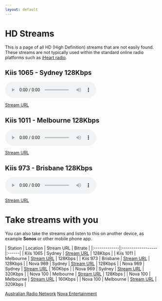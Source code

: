 ```yaml
---
layout: default
---
```


# HD Streams

<!--Simplest syntax-->
This is a page of all HD (High Definition) streams that are not easily found. These streams are not typically used within the standard online radio platforms such as [iHeart radio](https://www.iheart.com/).

## Kiis 1065 - Sydney 128Kbps

<!--Simplest syntax-->
<audio src="https://playerservices.streamtheworld.com/api/livestream-redirect/ARN_KIIS1065_SC" type="audio/mpeg" controls>
  I'm sorry. You're browser doesn't support HTML5 <code>audio</code>.
</audio>

[Stream URL](https://playerservices.streamtheworld.com/api/livestream-redirect/ARN_KIIS1065_SC)

## Kiis 1011 - Melbourne 128Kbps

<!--Simplest syntax-->
<audio src="https://playerservices.streamtheworld.com/api/livestream-redirect/ARN_KIIS1011_SC" type="audio/mpeg" controls>
  I'm sorry. You're browser doesn't support HTML5 <code>audio</code>.
</audio>

[Stream URL](https://playerservices.streamtheworld.com/api/livestream-redirect/ARN_KIIS1011_SC)


## Kiis 973 - Brisbane 128Kbps

<!--Simplest syntax-->
<audio src="https://playerservices.streamtheworld.com/api/livestream-redirect/ARN_973FM_SC" type="audio/mpeg" controls>
  I'm sorry. You're browser doesn't support HTML5 <code>audio</code>.
</audio>

[Stream URL](https://playerservices.streamtheworld.com/api/livestream-redirect/ARN_973FM_SC)



# Take streams with you

You can also take the streams and listen to this on another device, as example **Sonos** or other mobile phone app. 

| Station | Location | Stream URL | Bitrate |
|:-------------|:------------------|:------|
| Kiis 1065 | Sydney | [Stream URL](https://playerservices.streamtheworld.com/api/livestream-redirect/ARN_KIIS1065_SC) | 128Kbps |
| Kiis 1011 | Melbourne   | [Stream URL](https://playerservices.streamtheworld.com/api/livestream-redirect/ARN_KIIS1011_SC) | 128Kbps |
| Kiis 973 | Brisbane | [Stream URL](https://playerservices.streamtheworld.com/api/livestream-redirect/ARN_973FM_SC) | 128Kbps |
| Nova 969 | Sydney | [Stream URL](https://playerservices.streamtheworld.com/api/livestream-redirect/NOVA_969_AAC128_SC) | 128Kbps |
| Nova 969 | Sydney | [Stream URL](https://playerservices.streamtheworld.com/api/livestream-redirect/NOVA_969_AAC160_SC) | 160Kbps |
| Nova 969 | Sydney | [Stream URL](https://playerservices.streamtheworld.com/api/livestream-redirect/NOVA_969_AAC320_SC) | 320Kbps |
| Nova 100 | Melbourne | [Stream URL](https://playerservices.streamtheworld.com/api/livestream-redirect/NOVA_100_AAC128_SC) | 128Kbps |
| Nova 100 | Melbourne | [Stream URL](https://playerservices.streamtheworld.com/api/livestream-redirect/NOVA_100_AAC160_SC) | 160Kbps |
| Nova 100 | Melbourne | [Stream URL](https://playerservices.streamtheworld.com/api/livestream-redirect/NOVA_100_AAC320_SC) | 320Kbps |



[Australian Radio Network](./arn.html)
[Nova Entertainment](./nova.html)